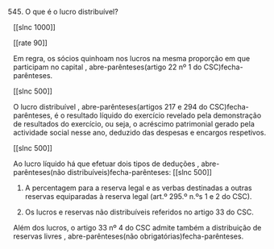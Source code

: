 545.  O que é o lucro  distribuível?

[[slnc 1000]]

[[rate 90]]

Em  regra, os sócios quinhoam  nos lucros na mesma  proporção  em  que participam  no capital , abre-parênteses(artigo 22 nº 1  do CSC)fecha-parênteses.

[[slnc 500]]

O  lucro  distribuível  , abre-parênteses(artigos  217  e  294  do  CSC)fecha-parênteses,  é  o  resultado  líquido  do exercício  revelado pela  demonstração  de resultados  do exercício, ou  seja, o acréscimo patrimonial  gerado  pela actividade social nesse ano, deduzido  das despesas e encargos  respetivos.

[[slnc 500]]

Ao lucro  líquido  há que efetuar  dois  tipos de deduções , abre-parênteses(não  distribuíveis)fecha-parênteses:
[[slnc 500]]

1)  A percentagem  para  a reserva  legal  e as verbas destinadas a outras reservas equiparadas  à reserva  legal  (art.º 295.º  n.ºs 1  e 2 do CSC).

2)  Os lucros  e reservas não distribuíveis  referidos  no  artigo 33  do CSC.

Além  dos  lucros,  o  artigo  33 nº  4  do  CSC  admite  também  a  distribuição  de reservas livres  , abre-parênteses(não obrigatórias)fecha-parênteses.

